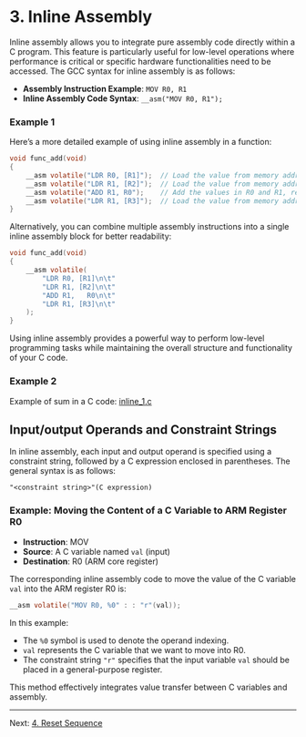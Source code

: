 # 3. Inline Assembly

Inline assembly allows you to integrate pure assembly code directly within a C program. This feature is particularly useful for low-level operations where performance is critical or specific hardware functionalities need to be accessed. The GCC syntax for inline assembly is as follows:

- **Assembly Instruction Example**: `MOV R0, R1`
- **Inline Assembly Code Syntax**: `__asm("MOV R0, R1");`

### Example 1

Here’s a more detailed example of using inline assembly in a function:

```c
void func_add(void)
{
    __asm volatile("LDR R0, [R1]");  // Load the value from memory address in R1 into R0
    __asm volatile("LDR R1, [R2]");  // Load the value from memory address in R2 into R1
    __asm volatile("ADD R1, R0");    // Add the values in R0 and R1, result stored in R1
    __asm volatile("LDR R1, [R3]");  // Load the value from memory address in R3 into R1
}
```

Alternatively, you can combine multiple assembly instructions into a single inline assembly block for better readability:

```c
void func_add(void)
{
    __asm volatile(
        "LDR R0, [R1]\n\t"
        "LDR R1, [R2]\n\t"
        "ADD R1,   R0\n\t"
        "LDR R1, [R3]\n\t"
    );
}
```

Using inline assembly provides a powerful way to perform low-level programming tasks while maintaining the overall structure and functionality of your C code.

### Example 2

Example of sum in a C code: [inline_1.c](../app/Src/inline_1.c)

## Input/output Operands and Constraint Strings

In inline assembly, each input and output operand is specified using a constraint string, followed by a C expression enclosed in parentheses. The general syntax is as follows:

```
"<constraint string>"(C expression)
```

### Example: Moving the Content of a C Variable to ARM Register R0

- **Instruction**: MOV
- **Source**: A C variable named `val` (input)
- **Destination**: R0 (ARM core register)

The corresponding inline assembly code to move the value of the C variable `val` into the ARM register R0 is:

```c
__asm volatile("MOV R0, %0" : : "r"(val));
```

In this example:
- The `%0` symbol is used to denote the operand indexing.
- `val` represents the C variable that we want to move into R0.
- The constraint string `"r"` specifies that the input variable `val` should be placed in a general-purpose register.

This method effectively integrates value transfer between C variables and assembly.

---

Next: [4. Reset Sequence](04_reset_sequence.md)
